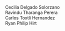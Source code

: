 Cecilia Delgado Solorzano <br>
Ravindu Tharanga Perera  <br>
Carlos Toxtli Hernandez  <br>
Ryan Philip Hirt <br>
